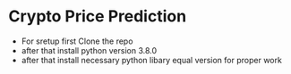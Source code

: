 # Crypto Price Prediction

- For sretup first Clone the repo 
- after that install python version 3.8.0
- after that install necessary python libary equal version for proper work
